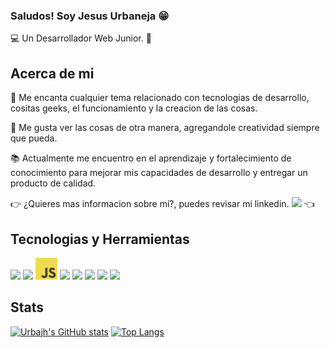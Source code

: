 ### Saludos! Soy Jesus Urbaneja :grin:

:computer: Un Desarrollador Web Junior. :yellow_heart:

## Acerca de mi

:mag_right: Me encanta cualquier tema relacionado con tecnologias de desarrollo, cositas geeks, el funcionamiento y la creacion de las cosas.

:balloon: Me gusta ver las cosas de otra manera, agregandole creatividad siempre que pueda.

:books: Actualmente me encuentro en el aprendizaje y fortalecimiento de conocimiento para mejorar mis capacidades de desarrollo y entregar un producto de calidad.

:point_right: ¿Quieres mas informacion sobre mí?, puedes revisar mi linkedin. [![](https://img.shields.io/badge/-Jesus%20Urbaneja-blue?logo=linkedin&style=flat-square)](https://www.linkedin.com/in/jesus-urbaneja-rojas/) :point_left:

## Tecnologias y Herramientas

<code><img height="35" src="https://upload.wikimedia.org/wikipedia/commons/thumb/6/61/HTML5_logo_and_wordmark.svg/250px-HTML5_logo_and_wordmark.svg.png"></code>
<code><img height="35" src="https://lenguajecss.com/assets/logo.svg"></code>
<code><img height="35" src="https://raw.githubusercontent.com/github/explore/80688e429a7d4ef2fca1e82350fe8e3517d3494d/topics/javascript/javascript.png"></code>
<code><img height="35" src="https://upload.wikimedia.org/wikipedia/commons/thumb/4/47/React.svg/1200px-React.svg.png"></code>
<code><img height="35" src="https://upload.wikimedia.org/wikipedia/commons/thumb/c/c3/Python-logo-notext.svg/768px-Python-logo-notext.svg.png"></code>
<code><img height="35" src="https://guiadelprogramador.files.wordpress.com/2015/05/mysql_hosting.png"></code>
<code><img height="35" src="https://storage.semalt.com/uploads/articles/6e222187f3ca196b689b9d3984685dc91.png"></code>
<code><img height="35" src="https://img2.freepng.es/20180702/bgt/kisspng-mongodb-database-nosql-postgresql-mongo-5b39f9e3445fa6.5652746415305261792801.jpg"></code>

## Stats

[![Urbajh's GitHub stats](https://github-readme-stats.vercel.app/api?username=urbajh&theme=merko&locale=es&show_icons=true)](https://github.com/anuraghazra/github-readme-stats)     [![Top Langs](https://github-readme-stats.vercel.app/api/top-langs/?username=urbajh&layout=compact&theme=merko)](https://github.com/anuraghazra/github-readme-stats)
